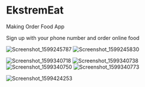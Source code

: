 # EkstremEat
Making Order Food App

Sign up with your phone number and order online food



![Screenshot_1599245787](https://user-images.githubusercontent.com/44701013/92276805-01540000-eef2-11ea-8fce-c9703b7a6a21.png)
![Screenshot_1599245830](https://user-images.githubusercontent.com/44701013/92276808-01ec9680-eef2-11ea-8777-1bf68e60a07e.png)

![Screenshot_1599340718](https://user-images.githubusercontent.com/44701013/92313683-c1af1600-efce-11ea-8363-2648538242fe.png)
![Screenshot_1599340738](https://user-images.githubusercontent.com/44701013/92313684-c2e04300-efce-11ea-8d58-112f4b7d4f21.png)
![Screenshot_1599340750](https://user-images.githubusercontent.com/44701013/92313685-c378d980-efce-11ea-89a5-5ebade87acef.png)
![Screenshot_1599340773](https://user-images.githubusercontent.com/44701013/92313686-c4117000-efce-11ea-9d77-487030a39037.png)

![Screenshot_1599424253](https://user-images.githubusercontent.com/44701013/92334811-9b05e380-f091-11ea-953c-ba0037802ac1.png)



